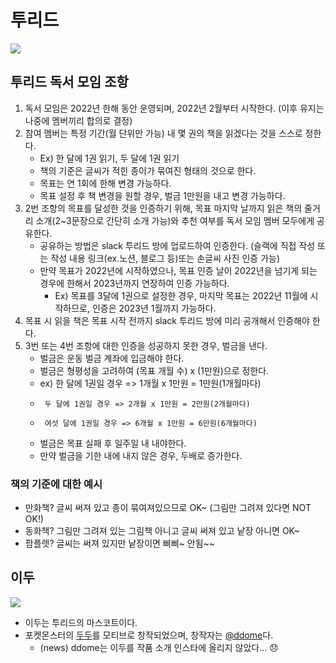 # 투리드
![](2head_blue_with_book.png)

## 투리드 독서 모임 조항

1. 독서 모임은 2022년 한해 동안 운영되며, 2022년 2월부터 시작한다. (이후 유지는 나중에 멤버끼리 합의로 결정)
2. 참여 멤버는 특정 기간(월 단위만 가능) 내 몇 권의 책을 읽겠다는 것을 스스로 정한다.
    - Ex) 한 달에 1권 읽기, 두 달에 1권 읽기
    - 책의 기준은 글씨가 적힌 종이가 묶여진 형태의 것으로 한다.
    - 목표는 연 1회에 한해 변경 가능하다.
    - 목표 설정 후 책 변경을 원할 경우, 벌금 1만원을 내고 변경 가능하다.
3. 2번 조항의 목표를 달성한 것을 인증하기 위해, 목표 마지막 날까지 읽은 책의 줄거리 소개(2~3문장으로 간단히 소개 가능)와 추천 여부를 독서 모임 멤버 모두에게 공유한다.
    - 공유하는 방법은 slack 투리드 방에 업로드하여 인증한다. (슬랙에 직접 작성 또는 작성 내용 링크(ex.노션, 블로그 등)또는 손글씨 사진 인증 가능)
    - 만약 목표가 2022년에 시작하였으나, 목표 인증 날이 2022년을 넘기게 되는 경우에 한해서 2023년까지 연장하여 인증 가능하다.
        - Ex) 목표를 3달에 1권으로 설정한 경우, 마지막 목표는 2022년 11월에 시작하므로, 인증은 2023년 1월까지 가능하다.
4. 목표 시 읽을 책은 목표 시작 전까지 slack 투리드 방에 미리 공개해서 인증해야 한다.
5. 3번 또는 4번 조항에 대한 인증을 성공하지 못한 경우, 벌금을 낸다.
    - 벌금은 운동 벌금 계좌에 입금해야 한다.
    - 벌금은 형평성을 고려하여 (목표 개월 수) x (1만원)으로 정한다.
    -  ex) 한 달에 1권일 경우 => 1개월 x 1만원 = 1만원(1개월마다)
    -      두 달에 1권일 경우 => 2개월 x 1만원 = 2만원(2개월마다)
    -      여섯 달에 1권일 경우 => 6개월 x 1만원 = 6만원(6개월마다)
    - 벌금은 목표 실패 후 일주일 내 내야한다.
    -   만약 벌금을 기한 내에 내지 않은 경우, 두배로 증가한다.


### 책의 기준에 대한 예시
- 만화책? 글씨 써져 있고 종이 묶여져있으므로 OK~ (그림만 그려져 있다면 NOT OK!)
- 동화책? 그림만 그려져 있는 그림책 아니고 글씨 써져 있고 낱장 아니면 OK~
- 팜플렛? 글씨는 써져 있지만 낱장이면 삐삐~ 안됨~~


## 이두
![](2head_pink.png)
- 이두는 투리드의 마스코트이다.
- 포켓몬스터의 [두두](https://pokemon.fandom.com/ko/wiki/%EB%91%90%EB%91%90_\(%ED%8F%AC%EC%BC%93%EB%AA%AC\))를 모티브로 창작되었으며, 창작자는 [@ddome](https://www.instagram.com/ddome09876/)다.
    - (news) ddome는 이두를 작품 소개 인스타에 올리지 않았다... 😞

